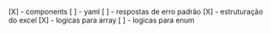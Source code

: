 [X] - components
[ ] - yaml
[ ] - respostas de erro padrão
[X] - estruturação do excel
[X] - logicas para array
[ ] - logicas para enum
